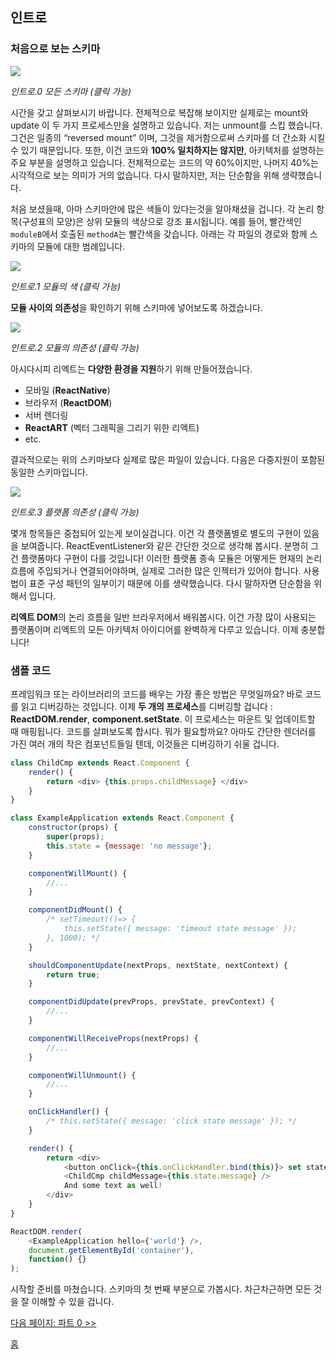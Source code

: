 ## 인트로

### 처음으로 보는 스키마


[![](https://rawgit.com/Bogdan-Lyashenko/Under-the-hood-ReactJS/7c2372e1/stack/images/intro/all-page-stack-reconciler-25-scale.jpg)](../images/intro/all-page-stack-reconciler.svg)

<em>인트로.0 모든 스키마 (클릭 가능)</em>

시간을 갖고 살펴보시기 바랍니다. 전체적으로 복잡해 보이지만 실제로는 mount와 update 이 두 가지 프로세스만을 설명하고 있습니다. 저는 unmount를 스킵 했습니다. 그건은 일종의 “reversed mount” 이며, 그것을 제거함으로써 스키마를 더 간소화 시킬 수 있기 때문입니다. 또한, 이건 코드와 **100% 일치하지는 않지만**, 아키텍처를 설명하는 주요 부분을 설명하고 있습니다. 전체적으로는 코드의 약 60%이지만, 나머지 40%는 시각적으로 보는 의미가 거의 없습니다. 다시 말하지만, 저는 단순함을 위해 생략했습니다.

처음 보셨을때, 아마 스키마안에 많은 색들이 있다는것을 알아채셨을 겁니다. 각 논리 항목(구성표의 모양)은 상위 모듈의 색상으로 강조 표시됩니다. 예를 들어, 빨간색인 `moduleB`에서 호출된 `methodA`는 빨간색을 갖습니다. 아래는 각 파일의 경로와 함께 스키마의 모듈에 대한 범례입니다.

[![](https://rawgit.com/Bogdan-Lyashenko/Under-the-hood-ReactJS/7c2372e1/stack/images/intro/modules-src-path.svg)](https://rawgit.com/Bogdan-Lyashenko/Under-the-hood-ReactJS/7c2372e1/stack/images/intro/modules-src-path.svg)

<em>인트로.1 모듈의 색 (클릭 가능)</em>

**모듈 사이의 의존성**을 확인하기 위해 스키마에 넣어보도록 하겠습니다.

[![](https://rawgit.com/Bogdan-Lyashenko/Under-the-hood-ReactJS/7c2372e1/stack/images/intro/files-scheme.svg)](https://rawgit.com/Bogdan-Lyashenko/Under-the-hood-ReactJS/7c2372e1/stack/images/intro/files-scheme.svg)

<em>인트로.2 모듈의 의존성 (클릭 가능)</em>

아시다시피 리엑트는 **다양한 환경을 지원**하기 위해 만들어졌습니다.
- 모바일 (**ReactNative**)
- 브라우저 (**ReactDOM**)
- 서버 렌더링
- **ReactART** (벡터 그래픽을 그리기 위한 리엑트)
- etc.

결과적으로는 위의 스키마보다 실제로 많은 파일이 있습니다. 다음은 다중지원이 포함된 동일한 스키마입니다.

[![](https://rawgit.com/Bogdan-Lyashenko/Under-the-hood-ReactJS/7c2372e1/stack/images/intro/modules-per-platform-scheme.svg)](https://rawgit.com/Bogdan-Lyashenko/Under-the-hood-ReactJS/7c2372e1/stack/images/intro/modules-per-platform-scheme.svg)

<em>인트로.3 플랫폼 의존성 (클릭 가능)</em>

몇개 항목들은 중첩되어 있는게 보이실겁니다. 이건 각 플랫폼별로 별도의 구현이 있음을 보여줍니다. ReactEventListener와 같은 간단한 것으로 생각해 봅시다. 분명히 그건 플랫폼마다 구현이 다를 것입니다! 이러한 플랫폼 종속 모듈은 어떻게든 현재의 논리 흐름에 주입되거나 연결되어야하며, 실제로 그러한 많은 인젝터가 있어야 합니다. 사용법이 표준 구성 패턴의 일부이기 때문에 이를 생략했습니다. 다시 말하자면 단순함을 위해서 입니다.

**리엑트 DOM**의 논리 흐름을 일반 브라우저에서 배워봅시다. 이건 가장 많이 사용되는 플랫폼이며 리엑트의 모든 아키텍처 아이디어를 완벽하게 다루고 있습니다. 이제 충분합니다!


### 샘플 코드

프레임워크 또는 라이브러리의 코드를 배우는 가장 좋은 방법은 무엇일까요? 바로 코드를 읽고 디버깅하는 것입니다. 이제 **두 개의 프로세스**를 디버깅할 겁니다 : **ReactDOM.render**, **component.setState**. 이 프로세스는 마운트 및 업데이트할 때 매핑됩니다. 코드를 살펴보도록 합시다. 뭐가 필요할까요? 아마도 간단한 렌더러를 가진 여러 개의 작은 컴포넌트들일 텐데, 이것들은 디버깅하기 쉬울 겁니다.

```javascript
class ChildCmp extends React.Component {
    render() {
        return <div> {this.props.childMessage} </div>
    }
}

class ExampleApplication extends React.Component {
    constructor(props) {
        super(props);
        this.state = {message: 'no message'};
    }

    componentWillMount() {
        //...
    }

    componentDidMount() {
        /* setTimeout(()=> {
            this.setState({ message: 'timeout state message' });
        }, 1000); */
    }

    shouldComponentUpdate(nextProps, nextState, nextContext) {
        return true;
    }

    componentDidUpdate(prevProps, prevState, prevContext) {
        //...
    }

    componentWillReceiveProps(nextProps) {
        //...
    }

    componentWillUnmount() {
        //...
    }

    onClickHandler() {
        /* this.setState({ message: 'click state message' }); */
    }

    render() {
        return <div>
            <button onClick={this.onClickHandler.bind(this)}> set state button </button>
            <ChildCmp childMessage={this.state.message} />
            And some text as well!
        </div>
    }
}

ReactDOM.render(
    <ExampleApplication hello={'world'} />,
    document.getElementById('container'),
    function() {}
);
```

시작할 준비를 마쳤습니다. 스키마의 첫 번째 부분으로 가봅시다. 차근차근하면 모든 것을 잘 이해할 수 있을 겁니다. 

[다음 페이지: 파트 0 >>](./Part-0.md)


[홈](../../README.md)